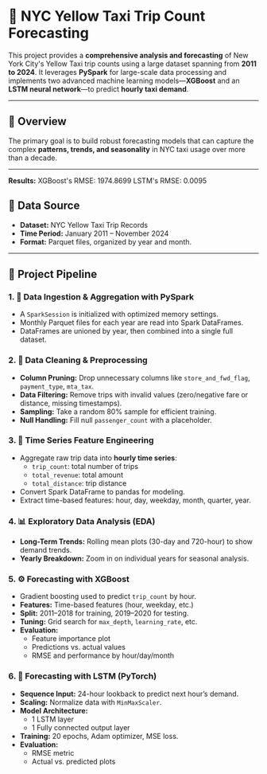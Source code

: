 # 🚖 NYC Yellow Taxi Trip Count Forecasting

This project provides a **comprehensive analysis and forecasting** of New York City's Yellow Taxi trip counts using a large dataset spanning from **2011 to 2024**. It leverages **PySpark** for large-scale data processing and implements two advanced machine learning models—**XGBoost** and an **LSTM neural network**—to predict **hourly taxi demand**.

---

## 📌 Overview

The primary goal is to build robust forecasting models that can capture the complex **patterns, trends, and seasonality** in NYC taxi usage over more than a decade.

---
**Results:**
  XGBoost's RMSE: 1974.8699
  LSTM's RMSE: 0.0095

## 📂 Data Source

- **Dataset:** NYC Yellow Taxi Trip Records  
- **Time Period:** January 2011 – November 2024  
- **Format:** Parquet files, organized by year and month.

---

## 🔄 Project Pipeline

### 1. 🧾 Data Ingestion & Aggregation with PySpark
- A `SparkSession` is initialized with optimized memory settings.
- Monthly Parquet files for each year are read into Spark DataFrames.
- DataFrames are unioned by year, then combined into a single full dataset.

### 2. 🧹 Data Cleaning & Preprocessing
- **Column Pruning:** Drop unnecessary columns like `store_and_fwd_flag`, `payment_type`, `mta_tax`.
- **Data Filtering:** Remove trips with invalid values (zero/negative fare or distance, missing timestamps).
- **Sampling:** Take a random 80% sample for efficient training.
- **Null Handling:** Fill null `passenger_count` with a placeholder.

### 3. 🧠 Time Series Feature Engineering
- Aggregate raw trip data into **hourly time series**:
  - `trip_count`: total number of trips
  - `total_revenue`: total amount
  - `total_distance`: trip distance
- Convert Spark DataFrame to pandas for modeling.
- Extract time-based features: hour, day, weekday, month, quarter, year.

### 4. 📊 Exploratory Data Analysis (EDA)
- **Long-Term Trends:** Rolling mean plots (30-day and 720-hour) to show demand trends.
- **Yearly Breakdown:** Zoom in on individual years for seasonal analysis.

### 5. ⚙️ Forecasting with XGBoost
- Gradient boosting used to predict `trip_count` by hour.
- **Features:** Time-based features (hour, weekday, etc.)
- **Split:** 2011–2018 for training, 2019–2020 for testing.
- **Tuning:** Grid search for `max_depth`, `learning_rate`, etc.
- **Evaluation:**
  - Feature importance plot
  - Predictions vs. actual values
  - RMSE and performance by hour/day/month

### 6. 🧠 Forecasting with LSTM (PyTorch)
- **Sequence Input:** 24-hour lookback to predict next hour’s demand.
- **Scaling:** Normalize data with `MinMaxScaler`.
- **Model Architecture:**
  - 1 LSTM layer
  - 1 Fully connected output layer
- **Training:** 20 epochs, Adam optimizer, MSE loss.
- **Evaluation:**
  - RMSE metric
  - Actual vs. predicted plots
